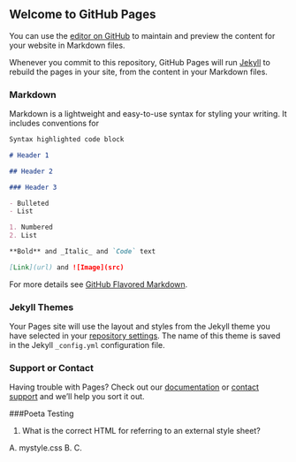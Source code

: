 ## Welcome to GitHub Pages

You can use the [editor on GitHub](https://github.com/dohongsang/about-me/edit/gh-pages/index.md) to maintain and preview the content for your website in Markdown files.

Whenever you commit to this repository, GitHub Pages will run [Jekyll](https://jekyllrb.com/) to rebuild the pages in your site, from the content in your Markdown files.

### Markdown

Markdown is a lightweight and easy-to-use syntax for styling your writing. It includes conventions for

```markdown
Syntax highlighted code block

# Header 1

## Header 2

### Header 3

- Bulleted
- List

1. Numbered
2. List

**Bold** and _Italic_ and `Code` text

[Link](url) and ![Image](src)
```

For more details see [GitHub Flavored Markdown](https://guides.github.com/features/mastering-markdown/).

### Jekyll Themes

Your Pages site will use the layout and styles from the Jekyll theme you have selected in your [repository settings](https://github.com/dohongsang/about-me/settings). The name of this theme is saved in the Jekyll `_config.yml` configuration file.

### Support or Contact

Having trouble with Pages? Check out our [documentation](https://docs.github.com/categories/github-pages-basics/) or [contact support](https://github.com/contact) and we’ll help you sort it out.

###Poeta Testing

1. What is the correct HTML for referring to an external style sheet?

A. <stylesheet>mystyle.css</stylesheet>
B. <link rel="stylesheet" type="text/css" href="mystyle.css">
C. <style src="mystyle.css">

```markdown
Result: B
```

2. What is the correct JavaScript syntax for opening a new window called "w2" ?

A. w2 = window.open("http://www.w3schools.com");
B. w2 = window.new("http://www.w3schools.com");

```markdown
Result: A
```

3. How can you detect the client's browser name?

A. navigator.appName
B. browser.name
C. client.navName

```markdown
Result: A
```

4. The HTML <canvas> element is used to:

A. draw graphics
B. create draggable elements
C. manipulate data in MySQL
D. display database records

```markdown
Result: A
```

5. What is the difference between == and === ?

A. == is the strict equality operator and === is the abstract equality operator
B. The === operator will compare for equality after doing any necessary type conversions
C. Both a and b are correct
D. Both a and b are incorrect

```markdown
Result: D
```

6. What is the result of the below code?

```
function Person(name) {
 this.name = name;
}
var person = Person('Your Name');
console.log(person.name);
```

[] A. undefined
[] B. Person { name: "Your Name" }
[] C. "Your Name"
[x] D. Uncaught TypeError: Cannot read property 'name' of undefined

```markdown
Result: D
```
